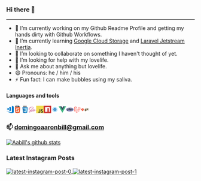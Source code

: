 
### Hi there 👋

 ---
 
- 🔭 I’m currently working on my Github Readme Profile and getting my hands dirty with Github Workflows.
- 🌱 I’m currently learning [Google Cloud Storage](http://cloud.google.com/storage/) and [Laravel Jetstream Inertia](http://jetstream.laravel.com/1.x/stacks/inertia.html).
- 👯 I’m looking to collaborate on something I haven't thought of yet.
- 🤔 I’m looking for help with my lovelife.
- 💬 Ask me about anything but lovelife.
- 😄 Pronouns: he / him / his
- ⚡ Fun fact: I can make bubbles using my saliva.


#### Languages and tools
<img align="left" alt="Visual Studio Code" width="20px" src="https://raw.githubusercontent.com/github/explore/80688e429a7d4ef2fca1e82350fe8e3517d3494d/topics/visual-studio-code/visual-studio-code.png" /><img align="left" alt="html5" width="20px" src="https://raw.githubusercontent.com/github/explore/80688e429a7d4ef2fca1e82350fe8e3517d3494d/topics/html/html.png" /><img align="left" alt="css3" width="20px" src="https://raw.githubusercontent.com/github/explore/80688e429a7d4ef2fca1e82350fe8e3517d3494d/topics/css/css.png" /><img align="left" alt="sass" width="20px" src="https://raw.githubusercontent.com/github/explore/80688e429a7d4ef2fca1e82350fe8e3517d3494d/topics/sass/sass.png" /><img align="left" alt="javascript" width="20px" src="https://raw.githubusercontent.com/github/explore/80688e429a7d4ef2fca1e82350fe8e3517d3494d/topics/javascript/javascript.png" /><img align="left" alt="npm" width="20px" src="https://raw.githubusercontent.com/github/explore/80688e429a7d4ef2fca1e82350fe8e3517d3494d/topics/npm/npm.png" /><img align="left" alt="webpack" width="20px" src="https://raw.githubusercontent.com/github/explore/80688e429a7d4ef2fca1e82350fe8e3517d3494d/topics/webpack/webpack.png" /><img align="left" alt="vue" width="20px" src="https://raw.githubusercontent.com/github/explore/80688e429a7d4ef2fca1e82350fe8e3517d3494d/topics/vue/vue.png" /><img align="left" alt="php" width="20px" src="https://raw.githubusercontent.com/github/explore/80688e429a7d4ef2fca1e82350fe8e3517d3494d/topics/php/php.png" /><img align="left" alt="laravel" width="20px" src="https://raw.githubusercontent.com/github/explore/80688e429a7d4ef2fca1e82350fe8e3517d3494d/topics/laravel/laravel.png" /><img align="left" style="display: inline-block" alt="git" width="20px" src="https://raw.githubusercontent.com/github/explore/80688e429a7d4ef2fca1e82350fe8e3517d3494d/topics/git/git.png" />

<br/>

##  

### 📫 <domingoaaronbill@gmail.com>
[![Aabill's github stats](https://github-readme-stats.vercel.app/api?username=Aabill)](https://github.com/Aabill/github-readme-stats)

### Latest Instagram Posts
<span><a href="https://www.instagram.com/p/CIAGnwOjtu9/"> <img align="center" alt="latest-instagram-post-0" width="250px" src="https://scontent-ort2-1.cdninstagram.com/v/t51.29350-15/127002048_662357987771873_8466200393917906522_n.jpg?_nc_cat=104&ccb=2&_nc_sid=8ae9d6&_nc_ohc=SgFoIagt5zEAX9BfJ_0&_nc_ht=scontent-ort2-1.cdninstagram.com&oh=26b7123b16cdb0a8da5cc75c9fc499df&oe=5FE4AAEC"/></a></span><span><a href="https://www.instagram.com/p/B1x85SwBF5G/"> <img align="center" alt="latest-instagram-post-1" width="250px" src="https://scontent-ort2-1.cdninstagram.com/v/t51.2885-15/67539491_653804098490094_990835210186973983_n.jpg?_nc_cat=101&ccb=2&_nc_sid=8ae9d6&_nc_ohc=IBk5l4Be-I8AX9w3cU8&_nc_ht=scontent-ort2-1.cdninstagram.com&oh=2dbb5279f749f2ef98d26ee4a67c53bd&oe=5FE8404B"/></a></span>
